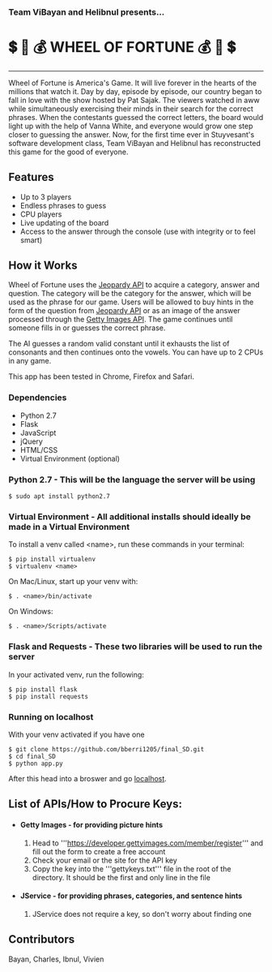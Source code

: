 ### Team ViBayan and Helibnul presents...
# :heavy_dollar_sign: :ferris_wheel: :moneybag: WHEEL OF FORTUNE :moneybag: :ferris_wheel: :heavy_dollar_sign:
---
Wheel of Fortune is America's Game. It will live forever in the hearts of the millions that watch it. Day by day, episode by episode, our country began to fall in love with the show hosted by Pat Sajak. The viewers watched in aww while simultaneously exercising their minds in their search for the correct phrases. When the contestants guessed the correct letters, the board would light up with the help of Vanna White, and everyone would grow one step closer to guessing the answer. Now, for the first time ever in Stuyvesant's software development class, Team ViBayan and Helibnul has reconstructed this game for the good of everyone.

## Features
* Up to 3 players
* Endless phrases to guess
* CPU players
* Live updating of the board
* Access to the answer through the console (use with integrity or to feel smart)

## How it Works
  Wheel of Fortune uses the [Jeopardy API](http://jservice.io) to acquire a category, answer and question. The category will be the category for the answer, which will be used as the phrase for our game. Users will be allowed to buy hints in the form of the question from [Jeopardy API](http://jservice.io) or as an image of the answer processed through the [Getty Images API](http://developers.gettyimages.com/en/). The game continues until someone fills in or guesses the correct phrase.

  The AI guesses a random valid constant until it exhausts the list of consonants and then continues onto the vowels. You can have up to 2 CPUs in any game.

  This app has been tested in Chrome, Firefox and Safari.

### Dependencies
* Python 2.7
* Flask
* JavaScript
* jQuery
* HTML/CSS
* Virtual Environment (optional)

### Python 2.7 - This will be the language the server will be using
```
$ sudo apt install python2.7
```

### Virtual Environment - All additional installs should ideally be made in a Virtual Environment
To install a venv called \<name\>, run these commands in your terminal:
```
$ pip install virtualenv
$ virtualenv <name>
```
On Mac/Linux, start up your venv with:
```
$ . <name>/bin/activate
```
On Windows:
```
$ . <name>/Scripts/activate
```

### Flask and Requests - These two libraries will be used to run the server
In your activated venv, run the following:
```
$ pip install flask
$ pip install requests
```

### Running on localhost
With your venv activated if you have one
```
$ git clone https://github.com/bberri1205/final_SD.git
$ cd final_SD
$ python app.py
```
After this head into a broswer and go [localhost](localhost:5000).

## List of APIs/How to Procure Keys:
* #### Getty Images - for providing picture hints
  1. Head to '''https://developer.gettyimages.com/member/register''' and fill out the form to create a free account
  2. Check your email or the site for the API key
  3. Copy the key into the '''gettykeys.txt''' file in the root of the directory. It should be the first and only line in the file

* #### JService - for providing phrases, categories, and sentence hints
  1. JService does not require a key, so don't worry about finding one


## Contributors
Bayan, Charles, Ibnul, Vivien
